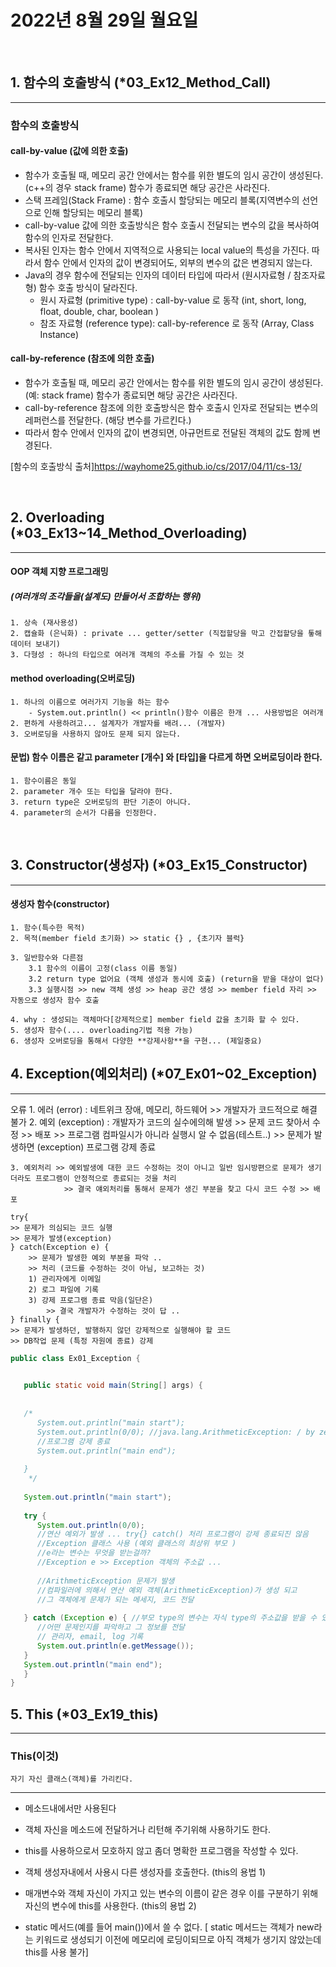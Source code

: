 # 2022년 8월 29일 월요일
<br>


## 1. 함수의 호출방식 (*03_Ex12_Method_Call)
---
### 함수의 호출방식 

#### call-by-value (값에 의한 호출)

+ 함수가 호출될 때, 메모리 공간 안에서는 함수를 위한 별도의 임시 공간이 생성된다. (c++의 경우 stack frame) 함수가 종료되면 해당 공간은 사라진다.
+ 스택 프레임(Stack Frame) : 함수 호출시 할당되는 메모리 블록(지역변수의 선언으로 인해 할당되는 메모리 블록)
+ call-by-value 값에 의한 호출방식은 함수 호출시 전달되는 변수의 값을 복사하여 함수의 인자로 전달한다.
+ 복사된 인자는 함수 안에서 지역적으로 사용되는 local value의 특성을 가진다.
    따라서 함수 안에서 인자의 값이 변경되어도, 외부의 변수의 값은 변경되지 않는다.
+ Java의 경우 함수에 전달되는 인자의 데이터 타입에 따라서 (원시자료형 / 참조자료형) 함수 호출 방식이 달라진다.
    + 원시 자료형 (primitive type) : call-by-value 로 동작 (int, short, long, float, double, char, boolean )
    + 참조 자료형 (reference type): call-by-reference 로 동작 (Array, Class Instance)

#### call-by-reference (참조에 의한 호출)

+ 함수가 호출될 때, 메모리 공간 안에서는 함수를 위한 별도의 임시 공간이 생성된다. (예: stack frame) 함수가 종료되면 해당 공간은 사라진다.
+ call-by-reference 참조에 의한 호출방식은 함수 호출시 인자로 전달되는 변수의 레퍼런스를 전달한다. (해당 변수를 가르킨다.)
+ 따라서 함수 안에서 인자의 값이 변경되면, 아규먼트로 전달된 객체의 값도 함께 변경된다.

[함수의 호출방식 출처]https://wayhome25.github.io/cs/2017/04/11/cs-13/

<br>

## 2. Overloading  (*03_Ex13~14_Method_Overloading)
---

#### OOP 객체 지향 프로그래밍
##### (여러개의 조각들을(설계도) 만들어서 조합하는 행위)

    1. 상속 (재사용성)
    2. 캡슐화 (은닉화) : private ... getter/setter (직접할당을 막고 간접할당을 톻해 데이터 보내기)
    3. 다형성 : 하나의 타입으로 여러개 객체의 주소를 가질 수 있는 것

#### method overloading(오버로딩)
    1. 하나의 이름으로 여러가지 기능을 하는 함수
        - System.out.println() << println()함수 이름은 한개 ... 사용방법은 여러개
    2. 편하게 사용하려고... 설계자가 개발자를 배려... (개발자)
    3. 오버로딩을 사용하지 않아도 문제 되지 않는다.

#### 문법) 함수 이름은 같고 parameter [개수] 와 [타입]을 다르게 하면 오버로딩이라 한다.
    1. 함수이름은 동일
    2. parameter 개수 또는 타입을 달라야 한다.
    3. return type은 오버로딩의 판단 기준이 아니다.
    4. parameter의 순서가 다름을 인정한다.

<br>

## 3. Constructor(생성자) (*03_Ex15_Constructor)
---

#### 생성자 함수(constructor)

    1. 함수(특수한 목적)
    2. 목적(member field 초기화) >> static {} , {초기자 블럭}

    3. 일반함수와 다른점
        3.1 함수의 이름이 고정(class 이름 동일)
        3.2 return type 없어요 (객체 생성과 동시에 호출) (return을 받을 대상이 없다)
        3.3 실행시점 >> new 객체 생성 >> heap 공간 생성 >> member field 자리 >> 자동으로 생성자 함수 호출

    4. why : 생성되는 객체마다[강제적으로] member field 값을 초기화 할 수 있다.
    5. 생성자 함수(.... overloading기법 적용 가능)
    6. 생성자 오버로딩을 통해서 다양한 **강제사항**을 구현... (제일중요)


## 4. Exception(예외처리) (*07_Ex01~02_Exception)
---

오류
    1. 에러 (error) : 네트위크 장애, 메모리, 하드웨어 >> 개발자가 코드적으로 해결 불가
    2. 예외 (exception) : 개발자가 코드의 실수에의해 발생 >> 문제 코드 찾아서 수정 >> 배포
                    >> 프로그램 컴파일시가 아니라 실행시 알 수 없음(테스트..)
                    >> 문제가 발생하면 (exception) 프로그램 강제 종료

    3. 예외처리 >> 예외발생에 대한 코드 수정하는 것이 아니고 일반 임시방편으로 문제가 생기더라도 프로그램이 안정적으로 종료되는 것을 처리
                >> 결국 얘외처리를 통해서 문제가 생긴 부분을 찾고 다시 코드 수정 >> 배포

    try{
    >> 문제가 의심되는 코드 실행
    >> 문제가 발생(exception)
    } catch(Exception e) {
        >> 문제가 발생한 예외 부분을 파악 ..
        >> 처리 (코드를 수정하는 것이 아님, 보고하는 것)
        1) 관리자에게 이메일
        2) 로그 파일에 기록
        3) 강제 프로그램 종료 막음(일단은)
            >> 결국 개발자가 수정하는 것이 답 .. 
    } finally {
    >> 문제가 발생하던, 발행하지 않던 강제적으로 실행해야 할 코드
    >> DB작업 문제 (특정 자원에 종료) 강제

```java
public class Ex01_Exception {
   

   public static void main(String[] args) {
      
   
   /*   
      System.out.println("main start");
      System.out.println(0/0); //java.lang.ArithmeticException: / by zero
      //프로그램 강제 종료
      System.out.println("main end");
      
   }
    */
   
   System.out.println("main start");
   
   try {
      System.out.println(0/0);
      //연산 예외가 발생 ... try{} catch() 처리 프로그램이 강제 종료되진 않음
      //Exception 클래스 사용 (예외 클래스의 최상위 부모 )
      //e라는 변수는 무엇을 받는걸까?
      //Exception e >> Exception 객체의 주소값 ...
      
      //ArithmeticException 문제가 발생
      //컴파일러에 의해서 연산 예외 객체(ArithmeticException)가 생성 되고 
      //그 객체에게 문제가 되는 메세지, 코드 전달
      
   } catch (Exception e) { //부모 type의 변수는 자식 type의 주소값을 받을 수 있다(다형성)
      //어떤 문제인지를 파악하고 그 정보를 전달
      // 관리자, email, log 기록
      System.out.println(e.getMessage());
   }
   System.out.println("main end");
   }
}
```

## 5. This (*03_Ex19_this)
---
### This(이것)
    자기 자신 클래스(객체)를 가리킨다.
---
+ 메소드내에서만 사용된다

+ 객체 자신을 메소드에 전달하거나 리턴해 주기위해 사용하기도 한다.

+ this를 사용하으로서 모호하지 않고 좀더 명확한 프로그램을 작성할 수 있다.

+ 객체 생성자내에서 사용시 다른 생성자를 호출한다. (this의 용법 1)

+ 매개변수와 객체 자신이 가지고 있는 변수의 이름이 같은 경우 이를 구분하기 위해 자신의 변수에 this를 사용한다. (this의 용법 2)

+ static 메서드(예를 들어 main())에서 쓸 수 없다.
    [ static 메서드는 객체가 new라는 키워드로 생성되기 이전에 메모리에 로딩이되므로 아직 객체가 생기지 않았는데 this를 사용 불가]

​
